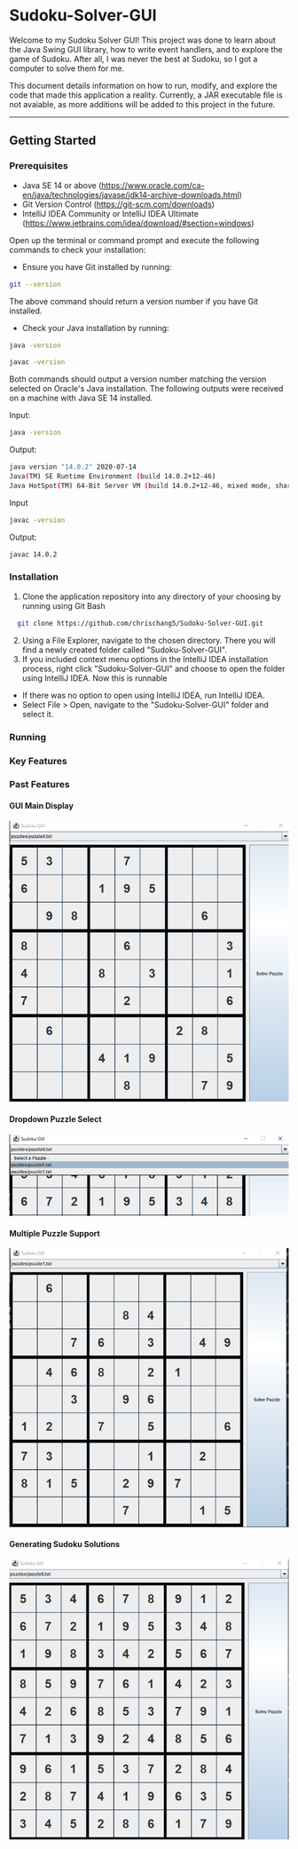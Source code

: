 # Sudoku-Solver-GUI

Welcome to my Sudoku Solver GUI! This project was done to learn about the Java Swing GUI library, how to write event handlers, and to explore the game of Sudoku. After all, I was never the best at Sudoku, so I got a computer to solve them for me.

This document details information on how to run, modify, and explore the code that made this application a reality. Currently, a JAR executable file is not avaiable, as more additions will be added to this project in the future. 
___
## Getting Started

### Prerequisites

- Java SE 14 or above (https://www.oracle.com/ca-en/java/technologies/javase/jdk14-archive-downloads.html)
- Git Version Control (https://git-scm.com/downloads)
- IntelliJ IDEA Community or IntelliJ IDEA Ultimate (https://www.jetbrains.com/idea/download/#section=windows)

Open up the terminal or command prompt and execute the following commands to check your installation:

- Ensure you have Git installed by running: 

```bash
git --version
```

The above command should return a version number if you have Git installed.

- Check your Java installation by running:

```bash
java -version
```

```bash
javac -version
```

Both commands should output a version number matching the version selected on Oracle's Java installation. The following outputs were received on a machine with Java SE 14 installed.

Input:
```bash
java -version
```
Output:
```bash
java version "14.0.2" 2020-07-14
Java(TM) SE Runtime Environment (build 14.0.2+12-46)
Java HotSpot(TM) 64-Bit Server VM (build 14.0.2+12-46, mixed mode, sharing)
```
Input
```bash
javac -version
```
Output:
```bash
javac 14.0.2
```

### Installation
1. Clone the application repository into any directory of your choosing by running using Git Bash
```bash
  git clone https://github.com/chrischang5/Sudoku-Solver-GUI.git
```
2. Using a File Explorer, navigate to the chosen directory. There you will find a newly created folder called "Sudoku-Solver-GUI".
3. If you included context menu options in the IntelliJ IDEA installation process, right click "Sudoku-Solver-GUI" and choose to open the folder using IntelliJ IDEA. Now this is runnable
- If there was no option to open using IntelliJ IDEA, run IntelliJ IDEA. 
- Select File > Open, navigate to the "Sudoku-Solver-GUI" folder and select it.

### Running

### Key Features




### Past Features
#### GUI Main Display
![alt text](https://github.com/chrischang5/Sudoku-Explorer/blob/main/readme/unsolvedpuzzle.png?raw=true)

#### Dropdown Puzzle Select
![alt text](https://github.com/chrischang5/Sudoku-Explorer/blob/main/readme/puzzleselect.png?raw=true)

#### Multiple Puzzle Support
![alt text](https://github.com/chrischang5/Sudoku-Explorer/blob/main/readme/unsolvedpuzzle2.png?raw=true)

#### Generating Sudoku Solutions
![alt text](https://github.com/chrischang5/Sudoku-Explorer/blob/main/readme/solvedpuzzle.png?raw=true)
